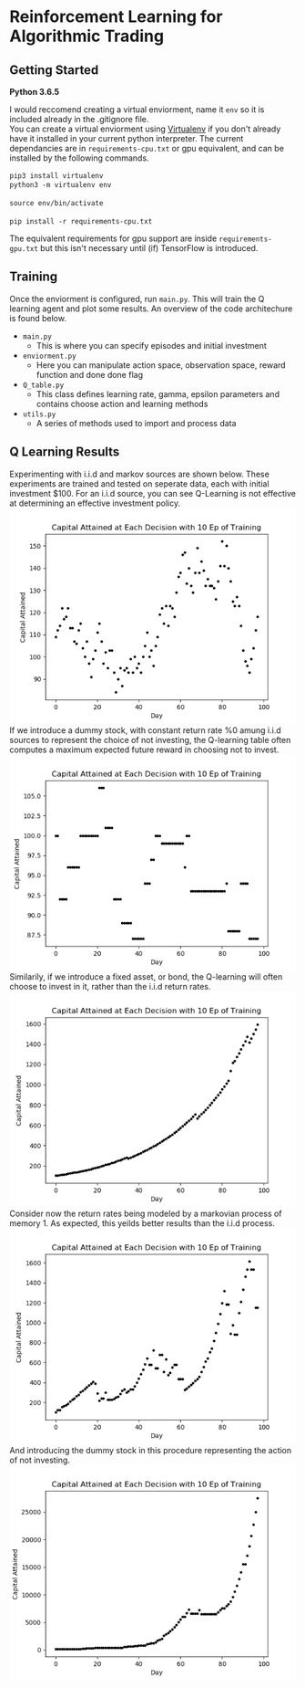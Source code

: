 # Reinforcement Learning for Algorithmic Trading

## Getting Started
**Python 3.6.5**    

I would reccomend creating a virtual enviorment, name it `env` so it is included already in the .gitignore file.  
You can create a virtual enviorment using [Virtualenv]("https://virtualenv.pypa.io/en/latest/") if you don't already have it installed in your current python interpreter.  The current dependancies are in `requirements-cpu.txt` or gpu equivalent, and can be installed by the following commands.  
```
pip3 install virtualenv
python3 -m virtualenv env

source env/bin/activate

pip install -r requirements-cpu.txt
```  
The equivalent requirements for gpu support are inside `requirements-gpu.txt` but this isn't necessary until (if) TensorFlow is introduced.  
## Training
Once the enviorment is configured, run `main.py`.  This will train the Q learning agent and plot some results.  An overview of the code architechure is found below.  
* `main.py`
  * This is where you can specify episodes and initial investment
* `enviorment.py`
  * Here you can manipulate action space, observation space, reward function and done done flag
* `Q_table.py`
  * This class defines learning rate, gamma, epsilon parameters and contains choose action and learning methods
* `utils.py`
  * A series of methods used to import and process data  

## Q Learning Results
Experimenting with i.i.d and markov sources are shown below.  These experiments are trained and tested on seperate data, each with initial investment $100. For an i.i.d source, you can see Q-Learning is not effective at determining an effective investment policy.  
![iid](./img/iid_no_dummy.png)  
If we introduce a dummy stock, with constant return rate %0 amung i.i.d sources to represent the choice of not investing, the Q-learning table often computes a maximum expected future reward in choosing not to invest.  
![iid_dummy](./img/iid_w_dummy.png)  
Similarily, if we introduce a fixed asset, or bond, the Q-learning will often choose to invest in it, rather than the i.i.d return rates.  
![iid dummy bond](./img/iid_w_bond.png)  
Consider now the return rates being modeled by a markovian process of memory 1.  As expected, this yeilds better results than the i.i.d process.  
![markov](./img/markov_no_dummy.png)  
And introducing the dummy stock in this procedure representing the action of not investing.  
![markoc dum](./img/markov_w_dummy.png)  
